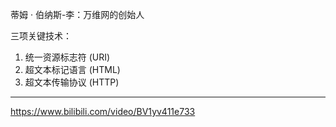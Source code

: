 蒂姆 · 伯纳斯-李：万维网的创始人

三项关键技术：
1. 统一资源标志符 (URI)
2. 超文本标记语言 (HTML)
3. 超文本传输协议 (HTTP)

---
https://www.bilibili.com/video/BV1yv411e733